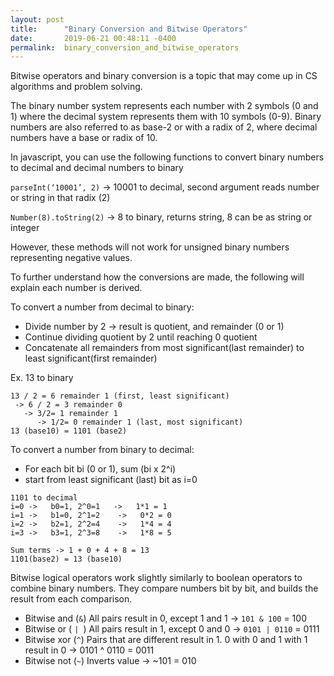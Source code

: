 ```yaml
---
layout: post
title:      "Binary Conversion and Bitwise Operators"
date:       2019-06-21 00:48:11 -0400
permalink:  binary_conversion_and_bitwise_operators
---
```



Bitwise operators and binary conversion is a topic that may come up in CS algorithms and problem solving. 

The binary number system represents each number with 2 symbols (0 and 1) where the decimal system represents them with 10 symbols (0-9). Binary numbers are also referred to as base-2 or with a radix of 2, where decimal numbers have a base or radix of 10.

In javascript, you can use the following functions to convert binary numbers to decimal and decimal numbers to binary

`parseInt(‘10001’, 2)` -> 10001 to decimal, second argument reads number or string in that radix (2)

`Number(8).toString(2)` -> 8 to binary, returns string, 8 can be as string or integer

However, these methods will not work for unsigned binary numbers representing negative values.

To further understand how the conversions are made, the following will explain each number is derived.

To convert a number from decimal to binary:
* Divide number by 2 -> result is quotient, and remainder (0 or 1)
* Continue dividing quotient by 2 until reaching 0 quotient
* Concatenate all remainders from most significant(last remainder) to least significant(first remainder)

Ex. 13 to binary
```
13 / 2 = 6 remainder 1 (first, least significant)
 -> 6 / 2 = 3 remainder 0 
   -> 3/2= 1 remainder 1 
      -> 1/2= 0 remainder 1 (last, most significant)
13 (base10) = 1101 (base2)
```

To convert a number from binary to decimal:
* For each bit bi (0 or 1), sum (bi x 2^i) 
* start from least significant (last) bit  as i=0

```
1101 to decimal
i=0 ->   b0=1, 2^0=1   ->   1*1 = 1
i=1 ->   b1=0, 2^1=2    ->   0*2 = 0
i=2 ->   b2=1, 2^2=4    ->   1*4 = 4
i=3 ->   b3=1, 2^3=8    ->   1*8 = 5

Sum terms -> 1 + 0 + 4 + 8 = 13 
1101(base2) = 13 (base10)
``` 

Bitwise logical operators work slightly similarly to boolean operators to combine binary numbers. They compare numbers bit by bit, and builds the result from each comparison.

* Bitwise and (`&`)
All pairs result in 0, except 1 and 1 -> `101 & 100` = 100
* Bitwise or ( `| `)
All pairs result in 1, except 0 and 0 -> `0101 | 0110` = 0111
* Bitwise xor (`^`)
Pairs that are different result in 1. 0 with 0 and 1 with 1 result in 0 -> 0101 ^ 0110 = 0011
* Bitwise not (`~`)
Inverts value -> ~101 = 010
